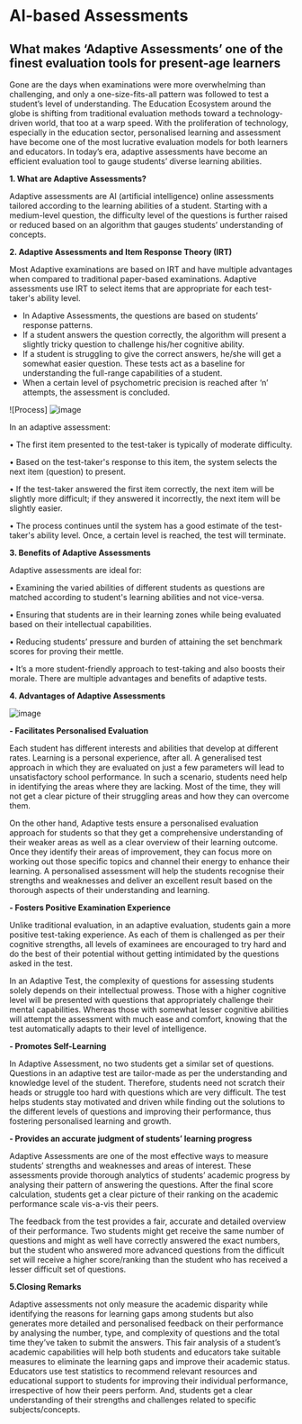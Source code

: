 # AI-based Assessments 
## What makes ‘Adaptive Assessments’ one of the finest evaluation tools for present-age learners
Gone are the days when examinations were more overwhelming than challenging, and only a one-size-fits-all pattern was followed to test a student’s level of understanding. The Education Ecosystem around the globe is shifting from traditional evaluation methods toward a technology-driven world, that too at a warp speed. With the proliferation of technology, especially in the education sector, personalised learning and assessment have become one of the most lucrative evaluation models for both learners and educators. In today’s era, adaptive assessments have become an efficient evaluation tool to gauge students’ diverse learning abilities.

**1. What are Adaptive Assessments?**

Adaptive assessments are AI (artificial intelligence) online assessments tailored according to the learning abilities of a student. Starting with a medium-level question, the difficulty level of the questions is further raised or reduced based on an algorithm that gauges students’ understanding of concepts. 

**2. Adaptive Assessments and Item Response Theory (IRT)**

Most Adaptive examinations are based on IRT and have multiple advantages when compared to traditional paper-based examinations. Adaptive assessments use IRT to select items that are appropriate for each test-taker's ability level. 

-	In Adaptive Assessments, the questions are based on students’ response patterns. 
-	If a student answers the question correctly, the algorithm will present a slightly tricky question to challenge his/her cognitive ability. 
-	If a student is struggling to give the correct answers, he/she will get a somewhat easier question. These tests act as a baseline for understanding the full-range capabilities of a student. 
-	When a certain level of psychometric precision is reached after ‘n’ attempts, the assessment is concluded. 

![Process] ![image](https://user-images.githubusercontent.com/130212462/230758021-9d07e709-7640-4962-85a0-aeaa4eabd068.png)

In an adaptive assessment:

•	The first item presented to the test-taker is typically of moderate difficulty.

•	Based on the test-taker's response to this item, the system selects the next item (question) to present. 

•	If the test-taker answered the first item correctly, the next item will be slightly more difficult; if they answered it incorrectly, the next item will be slightly easier. 

•	The process continues until the system has a good estimate of the test-taker's ability level. Once, a certain level is reached, the test will terminate.

**3. Benefits of Adaptive Assessments**

Adaptive assessments are ideal for:

•	Examining the varied abilities of different students as questions are matched according to student's learning abilities and not vice-versa. 

•	Ensuring that students are in their learning zones while being evaluated based on their intellectual capabilities. 

•	Reducing students’ pressure and burden of attaining the set benchmark scores for proving their mettle. 

•	It’s a more student-friendly approach to test-taking and also boosts their morale. There are multiple advantages and benefits of adaptive tests. 

**4. Advantages of Adaptive Assessments**

![image](https://user-images.githubusercontent.com/130212462/230758776-e4cdfbab-61e7-457e-8f8b-ffe654d26a46.png)

**- Facilitates Personalised Evaluation** 

Each student has different interests and abilities that develop at different rates. Learning is a personal experience, after all. A generalised test approach in which they are evaluated on just a few parameters will lead to unsatisfactory school performance. In such a scenario, students need help in identifying the areas where they are lacking. Most of the time, they will not get a clear picture of their struggling areas and how they can overcome them.

On the other hand, Adaptive tests ensure a personalised evaluation approach for students so that they get a comprehensive understanding of their weaker areas as well as a clear overview of their learning outcome. Once they identify their areas of improvement, they can focus more on working out those specific topics and channel their energy to enhance their learning. A personalised assessment will help the students recognise their strengths and weaknesses and deliver an excellent result based on the thorough aspects of their understanding and learning.


**- Fosters Positive Examination Experience**

Unlike traditional evaluation, in an adaptive evaluation, students gain a more positive test-taking experience. As each of them is challenged as per their cognitive strengths, all levels of examinees are encouraged to try hard and do the best of their potential without getting intimidated by the questions asked in the test. 

In an Adaptive Test, the complexity of questions for assessing students solely depends on their intellectual prowess. Those with a higher cognitive level will be presented with questions that appropriately challenge their mental capabilities. Whereas those with somewhat lesser cognitive abilities will attempt the assessment with much ease and comfort, knowing that the test automatically adapts to their level of intelligence.


**- Promotes Self-Learning**

In Adaptive Assessment, no two students get a similar set of questions. Questions in an adaptive test are tailor-made as per the understanding and knowledge level of the student. Therefore, students need not scratch their heads or struggle too hard with questions which are very difficult. The test helps students stay motivated and driven while finding out the solutions to the different levels of questions and improving their performance, thus fostering personalised learning and growth.


**- Provides an accurate judgment of students’ learning progress**

Adaptive Assessments are one of the most effective ways to measure students’ strengths and weaknesses and areas of interest. These assessments provide thorough analytics of students’ academic progress by analysing their pattern of answering the questions. After the final score calculation, students get a clear picture of their ranking on the academic performance scale vis-a-vis their peers. 

The feedback from the test provides a fair, accurate and detailed overview of their performance. Two students might get receive the same number of questions and might as well have correctly answered the exact numbers, but the student who answered more advanced questions from the difficult set will receive a higher score/ranking than the student who has received a lesser difficult set of questions. 


**5.Closing Remarks**

Adaptive assessments not only measure the academic disparity while identifying the reasons for learning gaps among students but also generates more detailed and personalised feedback on their performance by analysing the number, type, and complexity of questions and the total time they’ve taken to submit the answers. This fair analysis of a student’s academic capabilities will help both students and educators take suitable measures to eliminate the learning gaps and improve their academic status. Educators use test statistics to recommend relevant resources and educational support to students for improving their individual performance, irrespective of how their peers perform. And, students get a clear understanding of their strengths and challenges related to specific subjects/concepts. 

